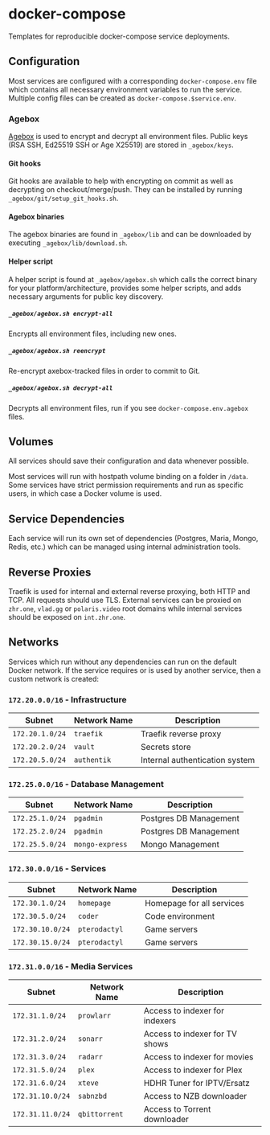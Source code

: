 # docker-compose

Templates for reproducible docker-compose service deployments.

## Configuration

Most services are configured with a corresponding `docker-compose.env` file which contains all necessary environment variables to run the service. Multiple config files can be created as `docker-compose.$service.env`.

### Agebox

[Agebox](https://github.com/slok/agebox) is used to encrypt and decrypt all environment files. Public keys (RSA SSH, Ed25519 SSH or Age X25519) are stored in `_agebox/keys`. 

#### Git hooks

Git hooks are available to help with encrypting on commit as well as decrypting on checkout/merge/push. They can be installed by running `_agebox/git/setup_git_hooks.sh`.

#### Agebox binaries

The agebox binaries are found in `_agebox/lib` and can be downloaded by executing `_agebox/lib/download.sh`.

#### Helper script

A helper script is found at `_agebox/agebox.sh` which calls the correct binary for your platform/architecture, provides some helper scripts, and adds necessary arguments for public key discovery.

##### `_agebox/agebox.sh encrypt-all`

Encrypts all environment files, including new ones. 

##### `_agebox/agebox.sh reencrypt`

Re-encrypt axebox-tracked files in order to commit to Git.

##### `_agebox/agebox.sh decrypt-all`

Decrypts all environment files, run if you see `docker-compose.env.agebox` files.

## Volumes

All services should save their configuration and data whenever possible.

Most services will run with hostpath volume binding on a folder in `/data`. Some services have strict permission requirements and run as specific users, in which case a Docker volume is used.

## Service Dependencies

Each service will run its own set of dependencies (Postgres, Maria, Mongo, Redis, etc.) which can be managed using internal administration tools.

## Reverse Proxies

Traefik is used for internal and external reverse proxying, both HTTP and TCP. All requests should use TLS. External services can be proxied on `zhr.one`, `vlad.gg` or `polaris.video` root domains while internal services should be exposed on `int.zhr.one`.

## Networks

Services which run without any dependencies can run on the default Docker network. If the service requires or is used by another service, then a custom network is created:

### `172.20.0.0/16` - Infrastructure

| Subnet          | Network Name    | Description                    |
| --------------- | --------------- | ------------------------------ |
| `172.20.1.0/24` | `traefik`       | Traefik reverse proxy          |
| `172.20.2.0/24` | `vault    `     | Secrets store                  |
| `172.20.5.0/24` | `authentik`     | Internal authentication system |

### `172.25.0.0/16` - Database Management

| Subnet          | Network Name    | Description            |
| --------------- | --------------- | ---------------------- |
| `172.25.1.0/24` | `pgadmin`       | Postgres DB Management |
| `172.25.2.0/24` | `pgadmin`       | Postgres DB Management |
| `172.25.5.0/24` | `mongo-express` | Mongo Management       |

### `172.30.0.0/16` - Services

| Subnet           | Network Name    | Description                    |
| ---------------- | --------------- | ------------------------------ |
| `172.30.1.0/24`  | `homepage`      | Homepage for all services      |
| `172.30.5.0/24`  | `coder`         | Code environment               |
| `172.30.10.0/24` | `pterodactyl`   | Game servers                   |
| `172.30.15.0/24` | `pterodactyl`   | Game servers                   |

### `172.31.0.0/16` - Media Services

| Subnet           | Network Name    | Description                    |
| ---------------- | --------------- | ------------------------------ |
| `172.31.1.0/24`  | `prowlarr`      | Access to indexer for indexers |
| `172.31.2.0/24`  | `sonarr`        | Access to indexer for TV shows |
| `172.31.3.0/24`  | `radarr`        | Access to indexer for movies   |
| `172.31.5.0/24`  | `plex`          | Access to indexer for Plex     |
| `172.31.6.0/24`  | `xteve`         | HDHR Tuner for IPTV/Ersatz     |
| `172.31.10.0/24` | `sabnzbd`       | Access to NZB downloader       |
| `172.31.11.0/24` | `qbittorrent`   | Access to Torrent downloader   |
